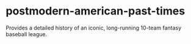 # postmodern-american-past-times
Provides a detailed history of an iconic, long-running 10-team fantasy baseball league.
